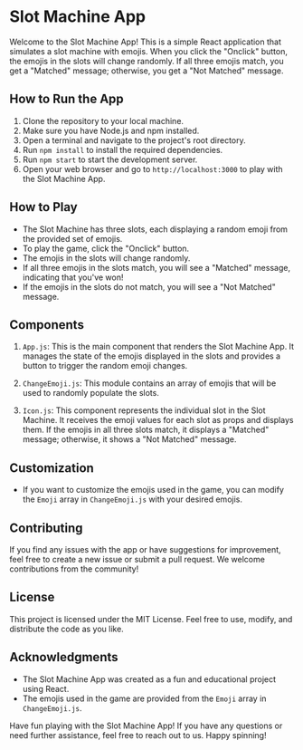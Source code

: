 # Slot Machine App

Welcome to the Slot Machine App! This is a simple React application that simulates a slot machine with emojis. When you click the "Onclick" button, the emojis in the slots will change randomly. If all three emojis match, you get a "Matched" message; otherwise, you get a "Not Matched" message.

## How to Run the App

1. Clone the repository to your local machine.
2. Make sure you have Node.js and npm installed.
3. Open a terminal and navigate to the project's root directory.
4. Run `npm install` to install the required dependencies.
5. Run `npm start` to start the development server.
6. Open your web browser and go to `http://localhost:3000` to play with the Slot Machine App.

## How to Play

- The Slot Machine has three slots, each displaying a random emoji from the provided set of emojis.
- To play the game, click the "Onclick" button.
- The emojis in the slots will change randomly.
- If all three emojis in the slots match, you will see a "Matched" message, indicating that you've won!
- If the emojis in the slots do not match, you will see a "Not Matched" message.

## Components

1. `App.js`: This is the main component that renders the Slot Machine App. It manages the state of the emojis displayed in the slots and provides a button to trigger the random emoji changes.

2. `ChangeEmoji.js`: This module contains an array of emojis that will be used to randomly populate the slots.

3. `Icon.js`: This component represents the individual slot in the Slot Machine. It receives the emoji values for each slot as props and displays them. If the emojis in all three slots match, it displays a "Matched" message; otherwise, it shows a "Not Matched" message.

## Customization

- If you want to customize the emojis used in the game, you can modify the `Emoji` array in `ChangeEmoji.js` with your desired emojis.

## Contributing

If you find any issues with the app or have suggestions for improvement, feel free to create a new issue or submit a pull request. We welcome contributions from the community!

## License

This project is licensed under the MIT License. Feel free to use, modify, and distribute the code as you like.

## Acknowledgments

- The Slot Machine App was created as a fun and educational project using React.
- The emojis used in the game are provided from the `Emoji` array in `ChangeEmoji.js`.

Have fun playing with the Slot Machine App! If you have any questions or need further assistance, feel free to reach out to us. Happy spinning!
